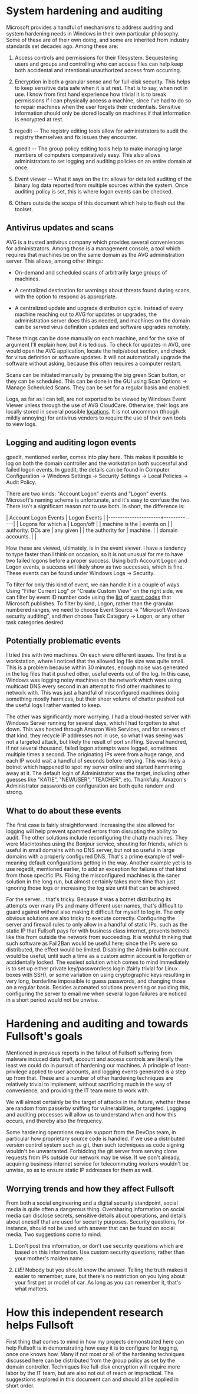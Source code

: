 System hardening and auditing
=============================

Microsoft provides a handful of mechanisms to address auditing and system
hardening needs in Windows in their own particular philosophy. Some of
these are of their own doing, and some are inherited from industry
standards set decades ago. Among these are:

1. Access controls and permissions for their filesystem. Sequestering
   users and groups and controlling who can access files can help keep
both accidental and intentional unauthorized access from occurring.

2. Encryption in both a granular sense and for full-disk security. This
   helps to keep sensitive data safe when it is at rest. That is to say,
when not in use. I know from first hand experience how trivial it is to
break permissions if I can physically access a machine, since I've had
to do so to repair machines when the user forgets their credentials.
Sensitive information should only be stored locally on machines if that
information is encrypted at rest.

2. regedit -- The registry editing tools allow for administrators to
   audit the registry themselves and fix issues they encounter.

3. gpedit -- The group policy editing tools help to make managing large
   numbers of computers comparatively easy. This also allows
administrators to set logging and auditing policies on an entire domain
at once.

4. Event viewer -- What it says on the tin: allows for detailed auditing
   of the binary log data reported from multiple sources within the
system. Once auditing policy is set, this is where logon events can be
checked.

5. Others outside the scope of this document which help to flesh out the
   toolset.

Antivirus updates and scans
---------------------------

AVG is a trusted antivirus company which provides several conveniences
for administrators. Among those is a management console, a tool which
requires that machines be on the same domain as the AVG administration
server. This allows, among other things:

- On-demand and scheduled scans of arbitrarily large groups of machines.

- A centralized destination for warnings about threats found during
  scans, with the option to respond as appropriate.

- A centralized update and upgrade distribution cycle. Instead of every
  machine reaching out to AVG for updates or upgrades, the
administration server does this as needed, and machines on the domain
can be served virus definition updates and software upgrades remotely.

These things can be done manually on each machine, and for the sake of
argument I'll explain how, but it is tedious. To check for updates in
AVG, one would open the AVG application, locate the help/about section,
and check for virus definition or software updates. It will not
automatically upgrade the software without asking, because this often
requires a computer restart.

Scans can be initiated manually by pressing the big green Scan button,
or they can be scheduled. This can be done in the GUI using Scan Options
-> Manage Scheduled Scans. They can be set for a regular basis and
enabled.

Logs, as far as I can tell, are not exported to be viewed by Windows
Event Viewer unless through the use of AVG CloudCare. Otherwise, their
logs are locally stored in several possible
[locations](https://support.avg.com/SupportArticleView?l=en&urlname=Log-File-Locations-for-AVG-Products).
It is not uncommon (though mildly annoying) for antivirus vendors to
require the use of their own tools to view logs.

Logging and auditing logon events
---------------------------------

gpedit, mentioned earlier, comes into play here. This makes it possible
to log on both the domain controller and the workstation both successful
and failed logon events. In gpedit, the details can be found in Computer
Configuration -> Windows Settings -> Security Settings -> Local Policies
-> Audit Policy.

There are two kinds: "Account Logon" events and "Logon"
events. Microsoft's naming scheme is unfortunate, and it's easy to
confuse the two. There isn't a significant reason not to use both. In
short, the difference is:

| Account Logon Events | Logon Events |
|----------------------+--------------|
| Logons for which a   | Logon/off    |
| machine is the       | events on    |
| authority. DCs are   | any given    |
| the authority for    | machine.     |
| domain accounts.     |              |

How these are viewed, ultimately, is in the event viewer. I have a
tendency to type faster than I think on occasion, so it is not unusual
for me to have two failed logons before a proper success. Using both
Account Logon and Logon events, a success will likely show as two
successes, which is fine. These events can be found under Windows Logs
-> Security.

To filter for only this kind of event, we can handle it in a couple of
ways. Using "Filter Current Log" or "Create Custom View" on the right
side, we can filter by event ID number code using the
[list](https://docs.microsoft.com/en-us/windows/security/threat-protection/auditing/basic-audit-logon-events)
of [event
codes](https://docs.microsoft.com/en-us/windows/security/threat-protection/auditing/basic-audit-account-logon-events)
that Microsoft publishes. To filter by kind, Logon, rather than the
granular numbered ranges, we need to choose Event Source -> "Microsoft
Windows security auditing", and _then_ choose Task Category -> Logon, or
any other task categories desired.

Potentially problematic events
------------------------------

I tried this with two machines. On each were different issues. The first
is a workstation, where I noticed that the allowed log file size was
quite small. This is a problem because within 30 minutes, enough noise
was generated in the log files that it pushed other, useful events out
of the log. In this case, Windows was logging noisy machines on the
network which were using multicast DNS every second in an attempt to
find other machines to network with. This was just a handful of misconfigured
machines doing something mostly harmless, but their sheer volume of
chatter pushed out the useful logs I rather wanted to keep.

The other was significantly more worrying. I had a cloud-hosted server
with Windows Server running for several days, which I had forgotten to
shut down. This was hosted through Amazon Web Services, and for servers
of that kind, they recycle IP addresses not in use, so what I was seeing
was not a targeted attack, but likely the result of port sniffing.
Several hundred, if not several thousand, failed logon attempts were
logged, sometimes multiple times a second. The originating IPs were from
a huge range, and each IP would wait a handful of seconds before
retrying. This was likely a botnet which happened to spot my server
online and started hammering away at it. The default login of
Administrator was the target, including other guesses like "KATIE",
"NEWUSER", "TEACHER", etc. Thankfully, Amazon's Administrator passwords
on configuration are both quite random and strong.

What to do about these events
-----------------------------

The first case is fairly straightforward. Increasing the size allowed
for logging will help prevent spammed errors from disrupting the ability
to audit. The other solutions include reconfiguring the chatty machines.
They were Macintoshes using the Bonjour service, shouting for friends,
which is useful in small domains with no DNS server, but not so useful
in large domains with a properly configured DNS. That's a prime example
of well-meaning default configurations getting in the way. Another
example yet is to use regedit, mentioned earlier, to add an exception
for failures of that kind from those specific IPs. Fixing the
misconfigured machines is the saner solution in the long run, but almost
certainly takes more time than just ignoring those logs or increasing
the log size until that can be achieved.

For the server... that's tricky. Because it was a botnet distributing
its attempts over many IPs and many different user names, that's
difficult to guard against without also making it difficult for myself
to log in. The only obvious solutions are also tricky to execute
correctly. Configuring the server and firewall rules to only allow in a
handful of static IPs, such as the static IP that Fullsoft pays for with
business class internet, prevents botnets like this from outside the
network from succeeding. It is wishful thinking that such software as
Fail2Ban would be useful here; since the IPs were so distributed, the
effect would be limited. Disabling the Admin builtin account would be
useful, until such a time as a custom admin account is forgotten or
accidentally locked. The easiest solution which comes to mind
immediately is to set up either private key/passwordless login (fairly
trivial for Linux boxes with SSH), or some variation on using
cryptographic keys resulting in very long, borderline impossible to
guess passwords, and changing those on a regular basis. Besides
automated solutions preventing or avoiding this, configuring the server
to email me when several logon failures are noticed in a short period
would not be unwise.

Hardening and auditing and towards Fullsoft's goals
===================================================

Mentioned in previous reports in the fallout of Fullsoft suffering from
malware induced data theft, account and access controls are literally
the least we could do in pursuit of hardening our machines. A principle
of least-privilege applied to user accounts, and logging events
generated is a step up from that. These and a number of other hardening
techniques are relatively trivial to implement, without sacrificing much
in the way of convenience, and providing the IT team more to work with.

We will almost certainly be the target of attacks in the future, whether
these are random from passerby sniffing for vulnerabilities, or
targeted. Logging and auditing processes will allow us to understand
when and how this occurs, and thereby also the frequency.

Some hardening operations require support from the DevOps team, in
particular how proprietary source code is handled. If we use a
distributed version control system such as git, then such techniques as
code signing wouldn't be unwarranted. Forbidding the git server from
serving clone requests from IPs outside our network may be wise. If we
don't already, acquiring business internet service for telecommuting
workers wouldn't be unwise, so as to ensure static IP addresses for them
as well.

Worrying trends and how they affect Fullsoft
--------------------------------------------

From both a social engineering and a digital security standpoint, social
media is quite often a dangerous thing. Oversharing information on
social media can disclose secrets, sensitive details about operations,
and details about oneself that are used for security purposes. Security
questions, for instance, should not be used with answer that can be
found on social media. Two suggestions come to mind:

1. Don't post this information, or don't use security questions which
   are based on this information. Use custom security questions, rather
than your mother's maiden name.

2. _LIE!_ Nobody but you should know the answer. Telling the truth makes
   it easier to remember, sure, but there's no restriction on you lying
about your first pet or model of car. As long as you can remember it,
that's what matters.

How this independent research helps Fullsoft
============================================

First thing that comes to mind in how my projects demonstrated here can
help Fullsoft is in demonstrating how easy it is to configure for
logging, once one knows how. Many if not most or all of the hardening
techniques discussed here can be distributed from the group policy as
set by the domain controller. Techniques like full-disk encryption will
require more labor by the IT team, but are also not out of reach or
impractical. The suggestions explored in this document can and should
all be applied in short order.
